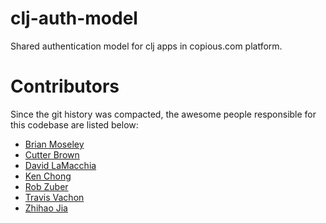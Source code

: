 # clj-auth-model

Shared authentication model for clj apps in copious.com platform.

# Contributors

Since the git history was compacted, the awesome people responsible for this
codebase are listed below:

* [Brian Moseley](http://github.com/bcm)
* [Cutter Brown](http://github.com/cutter)
* [David LaMacchia](http://github.com/dlamacchia)
* [Ken Chong](http://github.com/kenchong)
* [Rob Zuber](http://github.com/z00b)
* [Travis Vachon](http://github.com/travis)
* [Zhihao Jia](http://github.com/zhihaojia)
